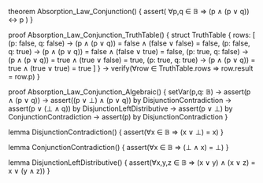 theorem Absorption_Law_Conjunction() {
  assert(
    ∀p,q ∈ 𝔹 ⇒ (p ∧ (p ∨ q)) ↔ p
  )
}

proof Absorption_Law_Conjunction_TruthTable() {
  struct TruthTable {
    rows: [
      (p: false, q: false) → (p ∧ (p ∨ q)) = false ∧ (false ∨ false) = false,
      (p: false, q: true) → (p ∧ (p ∨ q)) = false ∧ (false ∨ true) = false,
      (p: true, q: false) → (p ∧ (p ∨ q)) = true ∧ (true ∨ false) = true,
      (p: true, q: true) → (p ∧ (p ∨ q)) = true ∧ (true ∨ true) = true
    ]
  } →
  verify(∀row ∈ TruthTable.rows ⇒ row.result = row.p)
}

proof Absorption_Law_Conjunction_Algebraic() {
  setVar(p,q: 𝔹) →
  assert(p ∧ (p ∨ q)) →
  assert((p ∨ ⊥) ∧ (p ∨ q)) by DisjunctionContradiction →
  assert(p ∨ (⊥ ∧ q)) by DisjunctionLeftDistributive →
  assert(p ∨ ⊥) by ConjunctionContradiction →
  assert(p) by DisjunctionContradiction
}

lemma DisjunctionContradiction() {
  assert(∀x ∈ 𝔹 ⇒ (x ∨ ⊥) = x)
}

lemma ConjunctionContradiction() {
  assert(∀x ∈ 𝔹 ⇒ (⊥ ∧ x) = ⊥)
}

lemma DisjunctionLeftDistributive() {
  assert(∀x,y,z ∈ 𝔹 ⇒ (x ∨ y) ∧ (x ∨ z) = x ∨ (y ∧ z))
}
